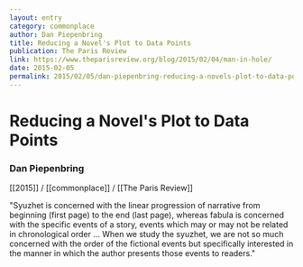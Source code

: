 ```yaml
---
layout: entry
category: commonplace
author: Dan Piepenbring
title: Reducing a Novel's Plot to Data Points
publication: The Paris Review
link: https://www.theparisreview.org/blog/2015/02/04/man-in-hole/
date: 2015-02-05
permalink: 2015/02/05/dan-piepenbring-reducing-a-novels-plot-to-data-points
---
```


# Reducing a Novel's Plot to Data Points

### Dan Piepenbring

[[2015]] / [[commonplace]] / [[The Paris Review]]

"Syuzhet is concerned with the linear progression of narrative from beginning (first page) to the end (last page), whereas fabula is concerned with the specific events of a story, events which may or may not be related in chronological order … When we study the syuzhet, we are not so much concerned with the order of the fictional events but specifically interested in the manner in which the author presents those events to readers."
 
 
